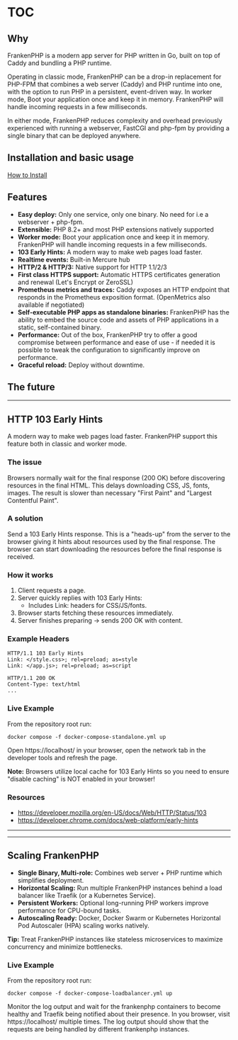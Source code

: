 # TOC

## Why

FrankenPHP is a modern app server for PHP written in Go, built on top of Caddy and bundling a PHP runtime.

Operating in classic mode, FrankenPHP can be a drop-in replacement for PHP-FPM that combines a web server (Caddy) and PHP runtime into one, with the option to run PHP in a persistent, event-driven way.
In worker mode, Boot your application once and keep it in memory. FrankenPHP will handle incoming requests in a few milliseconds.

In either mode, FrankenPHP reduces complexity and overhead previously experienced with running a webserver, FastCGI and php-fpm by providing a single binary that can be deployed anywhere.


## Installation and basic usage

[How to Install](install.md)

## Features

- **Easy deploy:** Only one service, only one binary. No need for i.e a webserver + php-fpm.
- **Extensible:** PHP 8.2+ and most PHP extensions natively supported
- **Worker mode:** Boot your application once and keep it in memory. FrankenPHP will handle incoming requests in a few milliseconds.
- **103 Early Hints:** A modern way to make web pages load faster.
- **Realtime events:** Built-in Mercure hub
- **HTTP/2 & HTTP/3:** Native support for HTTP 1.1/2/3
- **First class HTTPS support:** Automatic HTTPS certificates generation and renewal (Let's Encrypt or ZeroSSL)
- **Prometheus metrics and traces:** Caddy exposes an HTTP endpoint that responds in the Prometheus exposition format. (OpenMetrics also available if negotiated)
- **Self-executable PHP apps as standalone binaries:** FrankenPHP has the ability to embed the source code and assets of PHP applications in a static, self-contained binary.
- **Performance:** Out of the box, FrankenPHP try to offer a good compromise between performance and ease of use - if needed it is possible to tweak the configuration to significantly improve on performance.
- **Graceful reload:** Deploy without downtime.

## The future

---
## HTTP 103 Early Hints
A modern way to make web pages load faster.
FrankenPHP support this feature both in classic and worker mode.

### The issue
Browsers normally wait for the final response (200 OK) before discovering resources in the final HTML.
This delays downloading CSS, JS, fonts, images.
The result is slower than necessary "First Paint" and "Largest Contentful Paint".

### A solution
Send a 103 Early Hints response.
This is a "heads-up" from the server to the browser giving it hints about resources used by the final response. 
The browser can start downloading the resources before the final response is received.

### How it works
1. Client requests a page.
2. Server quickly replies with 103 Early Hints:   
   - Includes Link: headers for CSS/JS/fonts.
4. Browser starts fetching these resources immediately.
5. Server finishes preparing → sends 200 OK with content.

### Example Headers
```shell
HTTP/1.1 103 Early Hints
Link: </style.css>; rel=preload; as=style
Link: </app.js>; rel=preload; as=script

HTTP/1.1 200 OK
Content-Type: text/html
...
```

### Live Example

From the repository root run:
```shell
docker compose -f docker-compose-standalone.yml up
```

Open https://localhost/ in your browser, open the network tab in the developer tools and refresh the page.

**Note:** Browsers utilize local cache for 103 Early Hints so you need to ensure "disable caching" is NOT enabled in your browser!

### Resources

- https://developer.mozilla.org/en-US/docs/Web/HTTP/Status/103
- https://developer.chrome.com/docs/web-platform/early-hints

---

---
## Scaling FrankenPHP
- **Single Binary, Multi-role:** Combines web server + PHP runtime which simplifies deployment.
- **Horizontal Scaling:** Run multiple FrankenPHP instances behind a load balancer like Traefik (or a Kubernetes Service).
- **Persistent Workers:** Optional long-running PHP workers improve performance for CPU-bound tasks.
- **Autoscaling Ready:** Docker, Docker Swarm or Kubernetes Horizontal Pod Autoscaler (HPA) scaling works natively.

**Tip:** Treat FrankenPHP instances like stateless microservices to maximize concurrency and minimize bottlenecks.

### Live Example

From the repository root run:
```shell
docker compose -f docker-compose-loadbalancer.yml up
```

Monitor the log output and wait for the frankenphp containers to become healthy and Traefik being notified about their presence.
In you browser, visit https://localhost/ multiple times.
The log output should show that the requests are being handled by different frankenphp instances.
